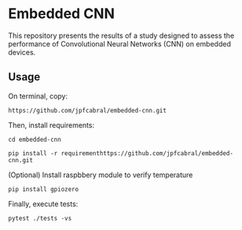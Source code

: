 # Embedded CNN

This repository presents the results of a study designed to assess the  performance of Convolutional Neural Networks (CNN) on embedded devices.

## Usage

On terminal, copy:

` https://github.com/jpfcabral/embedded-cnn.git `

Then, install requirements:

`cd embedded-cnn`


`pip install -r requirementhttps://github.com/jpfcabral/embedded-cnn.git `

(Optional) Install raspbbery module to verify temperature

`pip install gpiozero`

Finally, execute tests:

`pytest ./tests -vs`